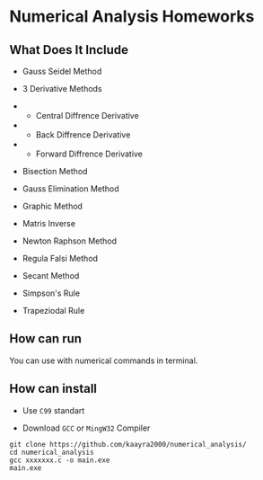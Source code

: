 # Numerical Analysis Homeworks
## What Does It Include
* Gauss Seidel Method

* 3 Derivative Methods

* * Central Diffrence Derivative

* * Back Diffrence Derivative

* * Forward Diffrence Derivative

* Bisection Method

* Gauss Elimination Method

* Graphic Method

* Matris Inverse

* Newton Raphson Method

* Regula Falsi Method

* Secant Method

* Simpson's Rule

* Trapeziodal Rule

## How can run

You can use with numerical commands in terminal.

## How can install

* Use `C99` standart 

* Download `GCC`  or `MingW32` Compiler 

```
git clone https://github.com/kaayra2000/numerical_analysis/
cd numerical_analysis
gcc xxxxxxx.c -o main.exe
main.exe
```
